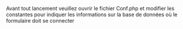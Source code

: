 Avant tout lancement veuillez ouvrir le fichier Conf.php et modifier les constantes pour indiquer les informations sur la base de données où le formulaire doit se connecter
